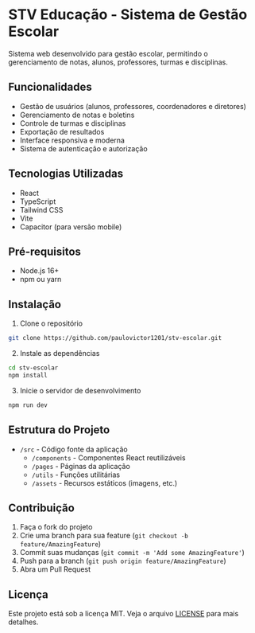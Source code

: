 # STV Educação - Sistema de Gestão Escolar

Sistema web desenvolvido para gestão escolar, permitindo o gerenciamento de notas, alunos, professores, turmas e disciplinas.

## Funcionalidades

- Gestão de usuários (alunos, professores, coordenadores e diretores)
- Gerenciamento de notas e boletins
- Controle de turmas e disciplinas
- Exportação de resultados
- Interface responsiva e moderna
- Sistema de autenticação e autorização

## Tecnologias Utilizadas

- React
- TypeScript
- Tailwind CSS
- Vite
- Capacitor (para versão mobile)

## Pré-requisitos

- Node.js 16+
- npm ou yarn

## Instalação

1. Clone o repositório
```bash
git clone https://github.com/paulovictor1201/stv-escolar.git
```

2. Instale as dependências
```bash
cd stv-escolar
npm install
```

3. Inicie o servidor de desenvolvimento
```bash
npm run dev
```

## Estrutura do Projeto

- `/src` - Código fonte da aplicação
  - `/components` - Componentes React reutilizáveis
  - `/pages` - Páginas da aplicação
  - `/utils` - Funções utilitárias
  - `/assets` - Recursos estáticos (imagens, etc.)

## Contribuição

1. Faça o fork do projeto
2. Crie uma branch para sua feature (`git checkout -b feature/AmazingFeature`)
3. Commit suas mudanças (`git commit -m 'Add some AmazingFeature'`)
4. Push para a branch (`git push origin feature/AmazingFeature`)
5. Abra um Pull Request

## Licença

Este projeto está sob a licença MIT. Veja o arquivo [LICENSE](LICENSE) para mais detalhes. 